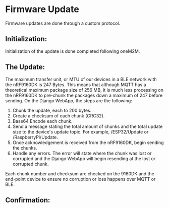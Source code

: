 # Firmware Update
Firmware updates are done through a custom protocol.
## Initialization:
Initialization of the update is done completed following oneM2M.

## The Update:
The maximum transfer unit, or MTU of our devices in a BLE network with the nRF9160DK is 247 Bytes. This means that although MQTT has a theoretical maximum package size of 256 MB, it is much less processing on the nRF9160DK to pre-chunk the packages down a maximum of 247 before sending.
On the Django WebApp, the steps are the following: 
1. Chunk the update, each to 200 bytes.
2. Create a checksum of each chunk (CRC32).
3. Base64 Encode each chunk.
4. Send a message stating the total amount of chunks and the total update size to the device's update topic. For example, /ESP32/Update or /RaspberryPi/Update. 
5. Once acknowledgement is received from the nRF9160DK, begin sending the chunks.
6. Handle any errors. The error will state where the chunk was lost or corrupted and the Django WebApp will begin resending at the lost or corrupted chunk.

Each chunk number and checksum are checked on the 9160DK and the end-point device to ensure no corruption or loss happens over MQTT or BLE.

## Confirmation:
